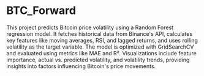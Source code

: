 # BTC_Forward
This project predicts Bitcoin price volatility using a Random Forest regression model. It fetches historical data from Binance's API, calculates key features like moving averages, RSI, and lagged returns, and uses rolling volatility as the target variable. The model is optimized with GridSearchCV and evaluated using metrics like MAE and R². Visualizations include feature importance, actual vs. predicted volatility, and volatility trends, providing insights into factors influencing Bitcoin's price movements.
